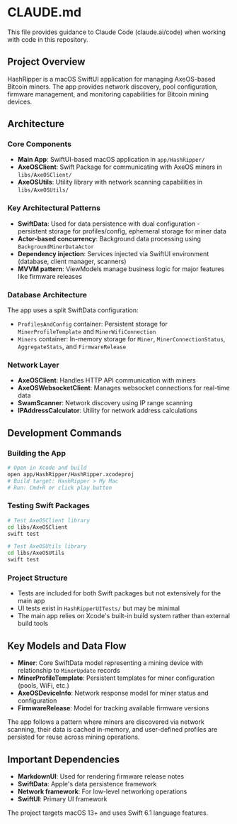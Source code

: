 # CLAUDE.md

This file provides guidance to Claude Code (claude.ai/code) when working with code in this repository.

## Project Overview

HashRipper is a macOS SwiftUI application for managing AxeOS-based Bitcoin miners. The app provides network discovery, pool configuration, firmware management, and monitoring capabilities for Bitcoin mining devices.

## Architecture

### Core Components

- **Main App**: SwiftUI-based macOS application in `app/HashRipper/`
- **AxeOSClient**: Swift Package for communicating with AxeOS miners in `libs/AxeOSClient/`
- **AxeOSUtils**: Utility library with network scanning capabilities in `libs/AxeOSUtils/`

### Key Architectural Patterns

- **SwiftData**: Used for data persistence with dual configuration - persistent storage for profiles/config, ephemeral storage for miner data
- **Actor-based concurrency**: Background data processing using `BackgroundMinerDataActor` 
- **Dependency injection**: Services injected via SwiftUI environment (database, client manager, scanners)
- **MVVM pattern**: ViewModels manage business logic for major features like firmware releases

### Database Architecture

The app uses a split SwiftData configuration:
- `ProfilesAndConfig` container: Persistent storage for `MinerProfileTemplate` and `MinerWifiConnection`
- `Miners` container: In-memory storage for `Miner`, `MinerConnectionStatus`, `AggregateStats`, and `FirmwareRelease`

### Network Layer

- **AxeOSClient**: Handles HTTP API communication with miners
- **AxeOSWebsocketClient**: Manages websocket connections for real-time data
- **SwamScanner**: Network discovery using IP range scanning
- **IPAddressCalculator**: Utility for network address calculations

## Development Commands

### Building the App
```bash
# Open in Xcode and build
open app/HashRipper/HashRipper.xcodeproj
# Build target: HashRipper > My Mac
# Run: Cmd+R or click play button
```

### Testing Swift Packages
```bash
# Test AxeOSClient library
cd libs/AxeOSClient
swift test

# Test AxeOSUtils library  
cd libs/AxeOSUtils
swift test
```

### Project Structure
- Tests are included for both Swift packages but not extensively for the main app
- UI tests exist in `HashRipperUITests/` but may be minimal
- The main app relies on Xcode's built-in build system rather than external build tools

## Key Models and Data Flow

- **Miner**: Core SwiftData model representing a mining device with relationship to `MinerUpdate` records
- **MinerProfileTemplate**: Persistent templates for miner configuration (pools, WiFi, etc.)
- **AxeOSDeviceInfo**: Network response model for miner status and configuration
- **FirmwareRelease**: Model for tracking available firmware versions

The app follows a pattern where miners are discovered via network scanning, their data is cached in-memory, and user-defined profiles are persisted for reuse across mining operations.

## Important Dependencies

- **MarkdownUI**: Used for rendering firmware release notes
- **SwiftData**: Apple's data persistence framework
- **Network framework**: For low-level networking operations
- **SwiftUI**: Primary UI framework

The project targets macOS 13+ and uses Swift 6.1 language features.